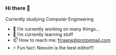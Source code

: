 ### Hi there 👋

Currently studying Computer Engineering

- 🔭 I’m currently working on many things...
- 🌱 I’m currently learning stuff
- 📫 How to reach me: frraane@protonmail.com
- ⚡ Fun fact: Neovim is the best editor!!!

